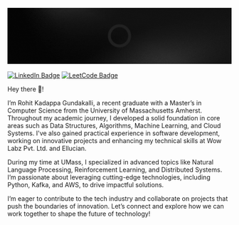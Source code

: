 ![Rohit's GitHub Banner](./assets/images/GitHubBanner.gif)

<!-- [![Twitter Badge](https://img.shields.io/badge/X-%23000000.svg?style=for-the-badge&logo=X&logoColor=white)]() -->
[![LinkedIn Badge](https://img.shields.io/badge/linkedin-%230077B5.svg?style=for-the-badge&logo=linkedin&logoColor=white)](https://www.linkedin.com/in/rohit-gundakalli/)
[![LeetCode Badge](https://img.shields.io/badge/LeetCode-000000?style=for-the-badge&logo=LeetCode&logoColor=#d16c06)](https://leetcode.com/u/rohit204k/)

Hey there 👋!

I’m Rohit Kadappa Gundakalli, a recent graduate with a Master’s in Computer Science from the University
of Massachusetts Amherst. Throughout my academic journey, I developed a solid foundation in core areas
such as Data Structures, Algorithms, Machine Learning, and Cloud Systems. I've also gained practical
experience in software development, working on innovative projects and enhancing my technical skills at
Wow Labz Pvt. Ltd. and Ellucian.

During my time at UMass, I specialized in advanced topics like Natural Language Processing, Reinforcement
Learning, and Distributed Systems. I’m passionate about leveraging cutting-edge technologies, including
Python, Kafka, and AWS, to drive impactful solutions.

I’m eager to contribute to the tech industry and collaborate on projects that push the boundaries of
innovation. Let’s connect and explore how we can work together to shape the future of technology!